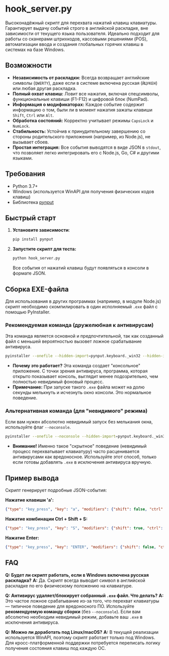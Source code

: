 # hook_server.py

Высоконадёжный скрипт для перехвата нажатий клавиш клавиатуры. Гарантирует выдачу событий строго в английской раскладке, вне зависимости от текущего языка пользователя. Идеально подходит для работы со сканерами штрихкодов, кассовыми решениями (POS), автоматизации ввода и создания глобальных горячих клавиш в системах на базе Windows.

## Возможности

*   **Независимость от раскладки:** Всегда возвращает английские символы (`QWERTY`), даже если в системе включена русская (`ЙЦУКЕН`) или любая другая раскладка.
*   **Полный охват клавиш:** Ловит все нажатия, включая спецсимволы, функциональные клавиши (F1-F12) и цифровой блок (NumPad).
*   **Информация о модификаторах:** Каждое событие содержит информацию о том, были ли в момент нажатия зажаты клавиши `Shift`, `Ctrl` или `Alt`.
*   **Обработка состояний:** Корректно учитывает режимы `CapsLock` и `NumLock`.
*   **Стабильность:** Устойчив к принудительному завершению со стороны родительского приложения (например, из Node.js), не вызывает сбоев.
*   **Простая интеграция:** Все события выводятся в виде JSON в `stdout`, что позволяет легко интегрировать его с Node.js, Go, C# и другими языками.

## Требования

*   Python 3.7+
*   Windows (используется WinAPI для получения физических кодов клавиш)
*   Библиотека [pynput](https://pypi.org/project/pynput/)

## Быстрый старт

1.  **Установите зависимости**:
    ```bash
    pip install pynput
    ```

2.  **Запустите скрипт для теста:**
    ```bash
    python hook_server.py
    ```
    Все события от нажатий клавиш будут появляться в консоли в формате JSON.

## Сборка EXE-файла

Для использования в других программах (например, в модуле Node.js) скрипт необходимо скомпилировать в один исполняемый `.exe` файл с помощью PyInstaller.

### Рекомендуемая команда (дружелюбная к антивирусам)

Эта команда является основной и предпочтительной, так как созданный файл с меньшей вероятностью вызовет ложное срабатывание антивируса.

```bash
pyinstaller --onefile --hidden-import=pynput.keyboard._win32 --hidden-import=pynput.keyboard._base hook_server.py
```

*   **Почему это работает?** Эта команда создает "консольное" приложение. С точки зрения антивируса, программа, которая открыто показывает консоль, выглядит менее подозрительно, чем полностью невидимый фоновый процесс.
*   **Примечание:** При запуске такого `.exe` файла может на долю секунды мелькнуть и исчезнуть окно консоли. Это нормальное поведение.

### Альтернативная команда (для "невидимого" режима)

Если вам нужен абсолютно невидимый запуск без мелькания окна, используйте флаг `--noconsole`.

```bash
pyinstaller --onefile --noconsole --hidden-import=pynput.keyboard._win32 --hidden-import=pynput.keyboard._base hook_server.py
```

*   **Внимание!** Именно такое "скрытное" поведение (невидимый процесс перехватывает клавиатуру) часто расценивается антивирусами как вредоносное. Используйте этот способ, только если готовы добавлять `.exe` в исключения антивируса вручную.

## Пример вывода

Скрипт генерирует подробные JSON-события:

**Нажатие клавиши 'a':**
```json
{"type": "key_press", "key": "a", "modifiers": {"shift": false, "ctrl": false, "alt": false}}
```

**Нажатие комбинации Ctrl + Shift + S:**
```json
{"type": "key_press", "key": "S", "modifiers": {"shift": true, "ctrl": true, "alt": false}}
```

**Нажатие Enter:**
```json
{"type": "key_press", "key": "ENTER", "modifiers": {"shift": false, "ctrl": false, "alt": false}}
```

## FAQ

**Q: Будет ли скрипт работать, если в Windows включена русская раскладка?**
**A:** Да. Скрипт всегда выводит символ в английской раскладке по его физическому положению на клавиатуре.

**Q: Антивирус удаляет/блокирует собранный `.exe` файл. Что делать?**
**A:** Это частое ложное срабатывание из-за того, что перехват клавиатуры — типичное поведение для вредоносного ПО. Используйте **рекомендуемую команду сборки** (без `--noconsole`). Если вам абсолютно необходим невидимый режим, добавьте ваш `.exe` в исключения антивируса.

**Q: Можно ли доработать под Linux/macOS?**
**A:** В текущей реализации используется WinAPI, поэтому скрипт работает только под Windows. Для кросс-платформенной поддержки потребуется переписать логику получения состояния клавиш под каждую ОС.
